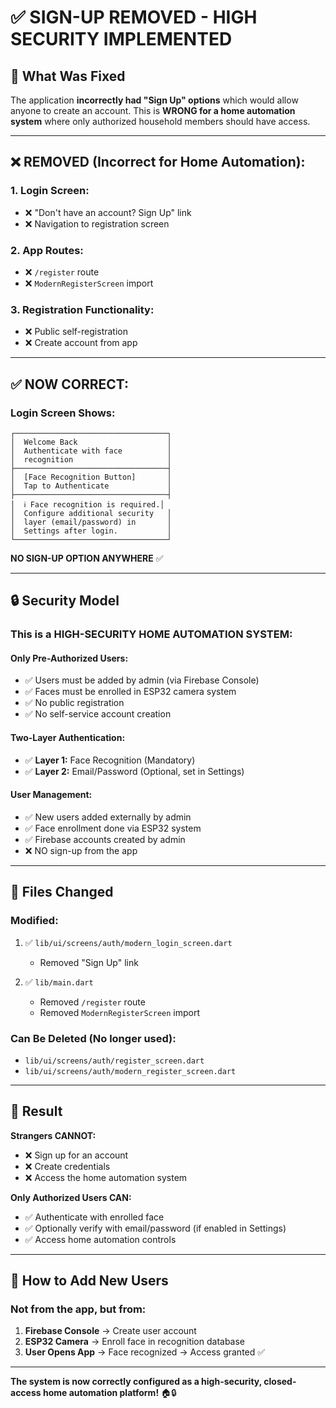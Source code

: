 # ✅ SIGN-UP REMOVED - HIGH SECURITY IMPLEMENTED

## 🎯 What Was Fixed

The application **incorrectly had "Sign Up" options** which would allow anyone to create an account. This is **WRONG for a home automation system** where only authorized household members should have access.

---

## ❌ REMOVED (Incorrect for Home Automation):

### **1. Login Screen:**
- ❌ "Don't have an account? Sign Up" link
- ❌ Navigation to registration screen

### **2. App Routes:**
- ❌ `/register` route
- ❌ `ModernRegisterScreen` import

### **3. Registration Functionality:**
- ❌ Public self-registration
- ❌ Create account from app

---

## ✅ NOW CORRECT:

### **Login Screen Shows:**
```
┌──────────────────────────────────┐
│  Welcome Back                    │
│  Authenticate with face          │
│  recognition                     │
├──────────────────────────────────┤
│  [Face Recognition Button]       │
│  Tap to Authenticate             │
├──────────────────────────────────┤
│  ℹ️ Face recognition is required.│
│  Configure additional security   │
│  layer (email/password) in       │
│  Settings after login.           │
└──────────────────────────────────┘
```

**NO SIGN-UP OPTION ANYWHERE** ✅

---

## 🔒 Security Model

### **This is a HIGH-SECURITY HOME AUTOMATION SYSTEM:**

#### **Only Pre-Authorized Users:**
- ✅ Users must be added by admin (via Firebase Console)
- ✅ Faces must be enrolled in ESP32 camera system
- ✅ No public registration
- ✅ No self-service account creation

#### **Two-Layer Authentication:**
- ✅ **Layer 1:** Face Recognition (Mandatory)
- ✅ **Layer 2:** Email/Password (Optional, set in Settings)

#### **User Management:**
- ✅ New users added externally by admin
- ✅ Face enrollment done via ESP32 system
- ✅ Firebase accounts created by admin
- ❌ NO sign-up from the app

---

## 📁 Files Changed

### **Modified:**
1. ✅ `lib/ui/screens/auth/modern_login_screen.dart`
   - Removed "Sign Up" link

2. ✅ `lib/main.dart`
   - Removed `/register` route
   - Removed `ModernRegisterScreen` import

### **Can Be Deleted (No longer used):**
- `lib/ui/screens/auth/register_screen.dart`
- `lib/ui/screens/auth/modern_register_screen.dart`

---

## 🎉 Result

**Strangers CANNOT:**
- ❌ Sign up for an account
- ❌ Create credentials
- ❌ Access the home automation system

**Only Authorized Users CAN:**
- ✅ Authenticate with enrolled face
- ✅ Optionally verify with email/password (if enabled in Settings)
- ✅ Access home automation controls

---

## 🔐 How to Add New Users

### **Not from the app, but from:**

1. **Firebase Console** → Create user account
2. **ESP32 Camera** → Enroll face in recognition database
3. **User Opens App** → Face recognized → Access granted ✅

---

**The system is now correctly configured as a high-security, closed-access home automation platform!** 🏠🔒
